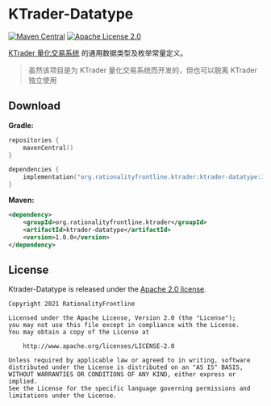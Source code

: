 # KTrader-Datatype

[![Maven Central](https://img.shields.io/maven-central/v/org.rationalityfrontline.ktrader/ktrader-datatype.svg?label=Maven%20Central)](https://search.maven.org/search?q=g:%22org.rationalityfrontline.ktrader%22%20AND%20a:%22ktrader-datatype%22)
[![Apache License 2.0](https://img.shields.io/github/license/ktrader-tech/ktrader-datatype)](https://github.com/ktrader-tech/ktrader-datatype/blob/master/LICENSE)

[KTrader 量化交易系统](https://github.com/ktrader-tech/ktrader) 的通用数据类型及枚举常量定义。

> 虽然该项目是为 KTrader 量化交易系统而开发的，但也可以脱离 KTrader 独立使用

## Download

**Gradle:**

```kotlin
repositories {
    mavenCentral()
}

dependencies {
    implementation("org.rationalityfrontline.ktrader:ktrader-datatype:1.0.0")
}
```

**Maven:**

```xml
<dependency>
    <groupId>org.rationalityfrontline.ktrader</groupId>
    <artifactId>ktrader-datatype</artifactId>
    <version>1.0.0</version>
</dependency>
```

## License

Ktrader-Datatype is released under the [Apache 2.0 license](https://github.com/ktrader-tech/ktrader-datatype/blob/master/LICENSE).

```
Copyright 2021 RationalityFrontline

Licensed under the Apache License, Version 2.0 (the "License");
you may not use this file except in compliance with the License.
You may obtain a copy of the License at

    http://www.apache.org/licenses/LICENSE-2.0

Unless required by applicable law or agreed to in writing, software
distributed under the License is distributed on an "AS IS" BASIS,
WITHOUT WARRANTIES OR CONDITIONS OF ANY KIND, either express or implied.
See the License for the specific language governing permissions and
limitations under the License.
```
